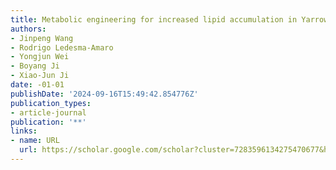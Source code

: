```yaml
---
title: Metabolic engineering for increased lipid accumulation in Yarrowia lipolytica
authors:
- Jinpeng Wang
- Rodrigo Ledesma-Amaro
- Yongjun Wei
- Boyang Ji
- Xiao-Jun Ji
date: -01-01
publishDate: '2024-09-16T15:49:42.854776Z'
publication_types:
- article-journal
publication: '**'
links:
- name: URL
  url: https://scholar.google.com/scholar?cluster=7283596134275470677&hl=en&oi=scholarr
---
```

